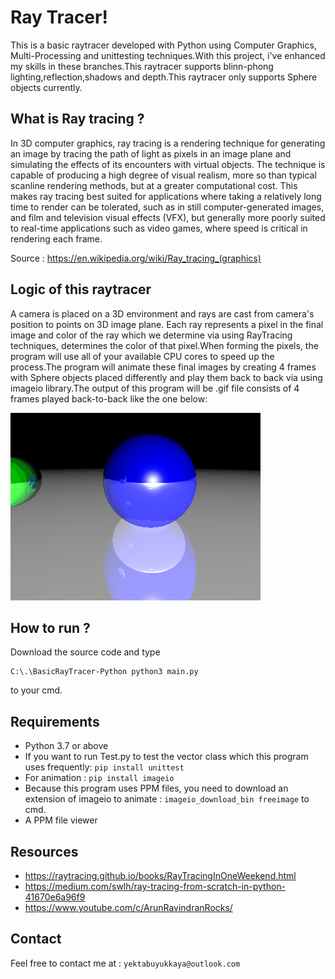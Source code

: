 # Ray Tracer!
This is a basic raytracer developed with Python using Computer Graphics, Multi-Processing and unittesting techniques.With this project, i've enhanced my skills in these branches.This raytracer supports blinn-phong lighting,reflection,shadows and depth.This raytracer only supports Sphere objects currently.

## What is Ray tracing ?
In 3D computer graphics, ray tracing is a rendering technique for generating an image by tracing the path of light as pixels in an image plane and simulating the effects of its encounters with virtual objects. The technique is capable of producing a high degree of visual realism, more so than typical scanline rendering methods, but at a greater computational cost. This makes ray tracing best suited for applications where taking a relatively long time to render can be tolerated, such as in still computer-generated images, and film and television visual effects (VFX), but generally more poorly suited to real-time applications such as video games, where speed is critical in rendering each frame.

Source : https://en.wikipedia.org/wiki/Ray_tracing_(graphics)

## Logic of this raytracer
A camera is placed on a 3D environment and rays are cast from camera's position to points on 3D image plane. Each ray represents a pixel in the final image and color of the ray which we determine via using RayTracing techniques, determines the color of that pixel.When forming the pixels, the program will use all of your available CPU cores to speed up the process.The program will animate these final images by creating 4 frames with Sphere objects placed differently and play them back to back via using imageio library.The output of this program will be .gif file consists of 4 frames played back-to-back like the one below:

![](sourceImages/rayTracing.gif)

## How to run ?
Download the source code and type
```
C:\.\BasicRayTracer-Python python3 main.py
```
to your cmd.

## Requirements

* Python 3.7 or above
* If you want to run Test.py to test the vector class which this program uses frequently: ``` pip install unittest ``` 
* For animation : ``` pip install imageio ```
* Because this program uses PPM files, you need to download an extension of imageio to animate : ``` imageio_download_bin freeimage ``` to cmd.
* A PPM file viewer

## Resources

- https://raytracing.github.io/books/RayTracingInOneWeekend.html
- https://medium.com/swlh/ray-tracing-from-scratch-in-python-41670e6a96f9
- https://www.youtube.com/c/ArunRavindranRocks/

## Contact
Feel free to contact me at : `yektabuyukkaya@outlook.com`
